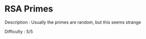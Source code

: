 # RSA Primes 

Description : Usually the primes are random, but this seems strange

Difficulty : 5/5
